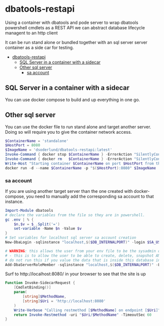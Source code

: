 # dbatools-restapi

 Using a container with dbatools and pode server to wrap dbatools powershell cmdlets as a REST API we can abstract database lifecycle managent to an http client

 It can be run stand alone or bundled together with an sql server server container as a side car for testing.

- [dbatools-restapi](#dbatools-restapi)
  - [SQL Server in a container with a sidecar](#sql-server-in-a-container-with-a-sidecar)
  - [Other sql server](#other-sql-server)
    - [sa account](#sa-account)

## SQL Server in a container with a sidecar

You can use docker compose to build and up everything in one go.

## Other sql server

You can use the docker file to run stand alone and target another server. Doing so will require you to give the container network access.

``` powershell
$ContainerName = 'standalone'
$HostPort = 8080
$ImageName = 'dsoderlund/dbatools-restapi:latest'
Invoke-Command { docker stop $ContainerName } -ErrorAction "SilentlyContinue" | Out-Null
Invoke-Command { docker rm   $ContainerName } -ErrorAction "SilentlyContinue" | Out-Null
Write-Host "Starting container $ContainerName on port $HostPort from the image $ImageName"
docker run -d --name $ContainerName -p "$($HostPort):8080" $ImageName
```

### sa account

If you are using another target server than the one created with docker-compose, you need to manually add the corresponding sa account to that instance.

``` powershell
Import-Module dbatools
# declare the variables from the file so they are in powershell.
gc .env | % {
    $n,$v = $_.Split('=')
    set-variable -Name $n -Value $v
}
# Set variables for localhost sql server sa account creation
New-DbaLogin -sqlinstance "localhost,$($DB_INTERNALPORT)" -login $SA_USER -securepassword ( $SA_PASSWORD | convertto-securestring -asplaintext -force ) -force | out-null

# WARNING: this allows the user from your env file to be the sysadmin of the sql instance you are targetting. Double check these settings before you run.
# - this is to allow the user to be able to create, delete, snapshot ANY database. -
# do not run this if you value the data that is inside this database instance.
Add-DbaServerRoleMember -sqlinstance "localhost,$($DB_INTERNALPORT)" -Login $SA_USER -serverrole 'sysadmin' -confirm:$false
``` 

Surf to http://localhost:8080/ in your browser to see that the site is up

``` powershell
Function Invoke-SidecarRequest {
    [CmdletBinding()]
    param(
        [string]$MethodName,
        [string]$Uri = 'http://localhost:8080'
    )
    Write-Verbose "Calling restmethod [$MethodName] on endpoint [$Uri]"
    return Invoke-Restmethod -uri "$Uri/$MethodName" -TimeoutSec 60
}
```